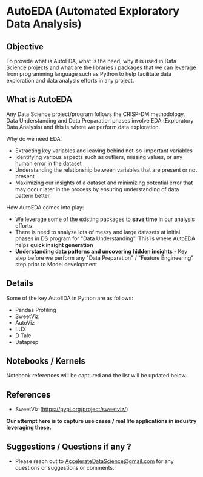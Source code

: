# AutoEDA (Automated Exploratory Data Analysis)

## Objective

To provide what is AutoEDA, what is the need, why it is used in Data Science projects and what are the libraries / packages that we can leverage from programming language such as Python to help facilitate data exploration and data analysis efforts in any project.

## What is AutoEDA

Any Data Science project/program follows the CRISP-DM methodology. Data Understanding and Data Preparation phases involve EDA (Exploratory Data Analysis) and this is where we perform data exploration.

Why do we need EDA:
-	Extracting key variables and leaving behind not-so-important variables
-	Identifying various aspects such as outliers, missing values, or any human error in the dataset
-	Understanding the relationship between variables that are present or not present
-	Maximizing our insights of a dataset and minimizing potential error that may occur later in the process by ensuring understanding of data pattern better

How AutoEDA comes into play:
- We leverage some of the existing packages to **save time** in our analysis efforts
- There is need to analyze lots of messy and large datasets at initial phases in DS program for "Data Understanding". This is where AutoEDA helps **quick insight generation**
- **Understanding data patterns and uncovering hidden insights** - Key step before we perform any "Data Preparation" / "Feature Engineering" step prior to Model development

## Details

Some of the key AutoEDA in Python are as follows:
- Pandas Profiling
- SweetViz
- AutoViz
- LUX
- D Tale
- Dataprep


## Notebooks / Kernels

Notebook references will be captured and the list will be updated below.

## References

- SweetViz (https://pypi.org/project/sweetviz/)

**Our attempt here is to capture use cases / real life applications in industry leveraging these.**

## Suggestions / Questions if any ?

- Please reach out to AccelerateDataScience@gmail.com for any questions or suggestions or comments.





